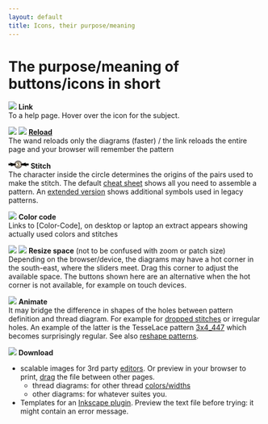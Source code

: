 ```yaml
---
layout: default
title: Icons, their purpose/meaning
---
```


The purpose/meaning of buttons/icons in short
=============================================

![](/GroundForge/images/information-icon.png) **Link**  
To a help page. Hover over the icon for the subject.

![](/GroundForge/images/wand.png)
![](/GroundForge/images/link.png)
**[Reload](Undo)**  
The wand reloads only the diagrams (faster) / 
the link reloads the entire page and your browser will remember the pattern

![](images/toggle-stitch.png) **Stitch**  
The character inside the circle determines the origins 
of the pairs used to make the stitch.
The default [cheat sheet](/GroundForge/images/matrix-template.png) shows all you need to assemble a pattern.
An [extended version](/GroundForge/images/matrix-template-extended.png) 
shows additional symbols used in legacy patterns.

![](/GroundForge/images/swatches.png) **Color code**  
Links to [Color-Code], on desktop or laptop an extract appears showing actually used colors and stitches

![](/GroundForge/images/size-inc.jpg)
![](/GroundForge/images/size-dec.jpg)
**Resize space** (not to be confused with zoom or  patch size)  
Depending on the browser/device, the diagrams may have a hot corner
in the south-east, where the sliders meet.
Drag this corner to adjust the available space. 
The buttons shown here are an alternative when the hot corner is not available, for example on touch devices. 

![](/GroundForge/images/animate.png) **Animate**  
It may bridge the difference in shapes of the holes between pattern definition and thread diagram. 
For example for [dropped stitches](Replace#drop-stitches) or irregular holes. 
An example of the latter is the TesseLace pattern [3x4_447](/GroundForge/tiles.html?TesseLace=3x4_447&patchWidth=12&patchHeight=12&tile=4-L8,-50F,56-O&shiftColsSW=0&shiftRowsSW=3&shiftColsSE=4&shiftRowsSE=0&)
which becomes surprisingly regular.
See also [reshape patterns](Reshape-Patterns).

![](/GroundForge/images/download.jpg) **Download**  
* scalable images for 3rd party [editors](Reshape-Patterns#evaluated-editors).
  Or preview in your browser to print, [drag](/GroundForge/images/download.jpg) the file between other pages.
  * thread diagrams: for other thread [colors/widths](Thread-Properties#more-thread-colors-andor-widths)
  * other diagrams: for whatever suites you.
* Templates for an [Inkscape plugin](/inkscape-bobbinlace/).
  Preview the text file before trying: it might contain an error message.